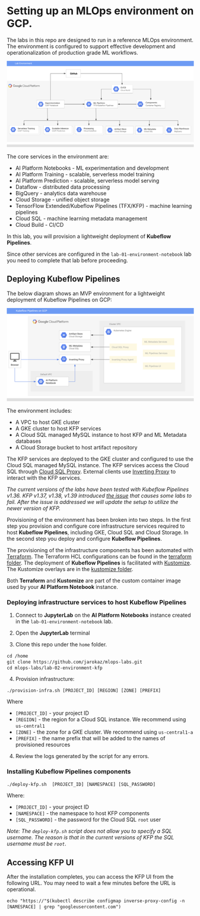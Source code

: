 # Setting up an MLOps environment on GCP.

The labs in this repo are designed to run in a reference MLOps environment. The environment is configured to support effective development and operationalization of production grade ML workflows.

![Reference topolgy](/images/lab_300.png)

The core services in the environment are:
- AI Platform Notebooks - ML experimentation and development
- AI Platform Training - scalable, serverless model training
- AI Platform Prediction - scalable, serverless model serving
- Dataflow - distributed data processing
- BigQuery - analytics data warehouse
- Cloud Storage - unified object storage
- TensorFlow Extended/Kubeflow Pipelines (TFX/KFP) - machine learning pipelines
- Cloud SQL - machine learning metadata  management
- Cloud Build - CI/CD
    

In this lab, you will provision a lightweight deployment of **Kubeflow Pipelines**. 

Since other services are configured in the `lab-01-environment-notebook` lab you need to complete that lab before proceeding.



## Deploying Kubeflow Pipelines 

The below diagram shows an MVP environment for a lightweight deployment of Kubeflow Pipelines on GCP:

![KFP Deployment](/images/kfp.png)

The environment includes:
- A VPC to host GKE cluster
- A GKE cluster to host KFP services
- A Cloud SQL managed MySQL instance to host KFP and ML Metadata databases
- A Cloud Storage bucket to host artifact repository

The KFP services are deployed to the GKE cluster and configured to use the Cloud SQL managed MySQL instance. The KFP services access the Cloud SQL through [Cloud SQL Proxy](https://cloud.google.com/sql/docs/mysql/sql-proxy). External clients use [Inverting Proxy](https://github.com/google/inverting-proxy) to interact with the KFP services.


*The current versions of the labs have been tested with Kubeflow Pipelines v1.36. KFP v1.37, v1.38, v1.39 introduced [the issue](https://github.com/kubeflow/pipelines/issues/2764) that causes some labs to fail. After the issue is addressed we will update the setup to utilize the newer version of KFP.*

Provisioning of the environment has been broken into two steps. In the first step you provision and configure core infrastructure services required to host **Kubeflow Pipelines**, including GKE, Cloud SQL and Cloud Storage. In the second step you deploy and configure **Kubeflow Pipelines**.

The provisioning of the infrastructure components  has been automated with [Terraform](https://www.terraform.io/).  The Terraform HCL configurations can be found in the [terraform folder](terraform). The deployment of **Kubeflow Pipelines** is facilitated with [Kustomize](https://kustomize.io/). The Kustomize overlays are in the [kustomize folder](kustomize).

Both **Terraform** and **Kustomize** are part of the custom container image used by your **AI Platform Notebook** instance.



### Deploying infrastructure services to host Kubeflow Pipelines

1. Connect to **JupyterLab** on the **AI Platform Notebooks** instance created in the `lab-01-environment-notebook` lab.

2. Open the **JupyterLab** terminal

3. Clone this repo under the `home` folder.
```
cd /home
git clone https://github.com/jarokaz/mlops-labs.git
cd mlops-labs/lab-02-environment-kfp
```

4. Provision infrastructure:
```
./provision-infra.sh [PROJECT_ID] [REGION] [ZONE] [PREFIX]
```
Where 
- `[PROJECT_ID]` - your project ID
- `[REGION]` - the region for a Cloud SQL instance. We recommend using `us-central1`
- `[ZONE]` - the zone for a GKE cluster. We recommend using `us-central1-a`
- `[PREFIX]` - the name prefix that will be added to the names of provisioned resources
4. Review the logs generated by the script for any errors.

### Installing Kubeflow Pipelines components
```
./deploy-kfp.sh  [PROJECT_ID] [NAMESPACE] [SQL_PASSWORD]
```
Where:
- `[PROJECT_ID]` - your project ID
- `[NAMESPACE]` - the namespace to host KFP components
- `[SQL_PASSWORD]` - the password for the Cloud SQL `root` user

*Note: The `deploy-kfp.sh` script does not allow you to specify a SQL username. The reason is that in the current versions of KFP the SQL username must be `root`*.

## Accessing KFP UI

After the installation completes, you can access the KFP UI from the following URL. You may need to wait a few minutes before the URL is operational.

```
echo "https://"$(kubectl describe configmap inverse-proxy-config -n [NAMESPACE] | grep "googleusercontent.com")
```
